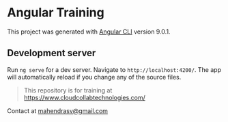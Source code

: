 # Angular Training

This project was generated with [Angular CLI](https://github.com/angular/angular-cli) version 9.0.1.

## Development server

Run `ng serve` for a dev server. Navigate to `http://localhost:4200/`. The app will automatically reload if you change any of the source files.

> This repository is for training at https://www.cloudcollabtechnologies.com/

Contact at mahendrasv@gmail.com
